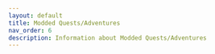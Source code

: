 ```yaml
--- 
layout: default 
title: Modded Quests/Adventures
nav_order: 6
description: Information about Modded Quests/Adventures
---
```

